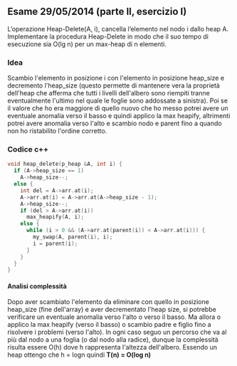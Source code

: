 ## Esame 29/05/2014 (parte II, esercizio I)

L’operazione Heap-Delete(A, i), cancella l’elemento nel nodo i dallo heap A. Implementare la procedura Heap-Delete in modo che il suo tempo di esecuzione sia O(lg n) per un max-heap di n elementi.

### Idea

Scambio l'elemento in posizione i con l'elemento in posizione heap_size e decremento l'heap_size (questo permette di mantenere vera la proprietà dell'heap che afferma che tutti i livelli dell'albero sono riempiti tranne eventualmente l'ultimo nel quale le foglie sono addossate a sinistra). Poi se il valore che ho era maggiore di quello nuovo che ho messo potrei avere un eventuale anomalia verso il basso e quindi applico la max heapify, altrimenti potrei avere anomalia verso l'alto e scambio nodo e parent fino a quando non ho ristabilito l'ordine corretto.


### Codice c++

```c++
void heap_delete(p_heap &A, int i) {
  if (A->heap_size == 1)
    A->heap_size--;
  else {
    int del = A->arr.at(i);
    A->arr.at(i) = A->arr.at(A->heap_size - 1);
    A->heap_size--;
    if (del > A->arr.at(i))
      max_heapify(A, i);
    else {
      while (i > 0 && (A->arr.at(parent(i)) < A->arr.at(i))) {
        my_swap(A, parent(i), i);
        i = parent(i);
      }
    }
  }
}
```

#### Analisi complessità

Dopo aver scambiato l'elemento da eliminare con quello in posizione heap_size (fine dell'array) e aver decrementato l'heap size, si potrebbe verificare un eventuale anomalia verso l'alto o verso il basso. Ma allora o applico la max heapify (verso il basso) o scambio padre e figlio fino a risolvere i problemi (verso l'alto). In ogni caso seguo un percorso che va al più dal nodo a una foglia (o dal nodo alla radice), dunque la complessità risulta essere O(h) dove h rappresenta l'altezza dell'albero. Essendo un heap ottengo che h = logn quindi **T(n) = O(log n)**